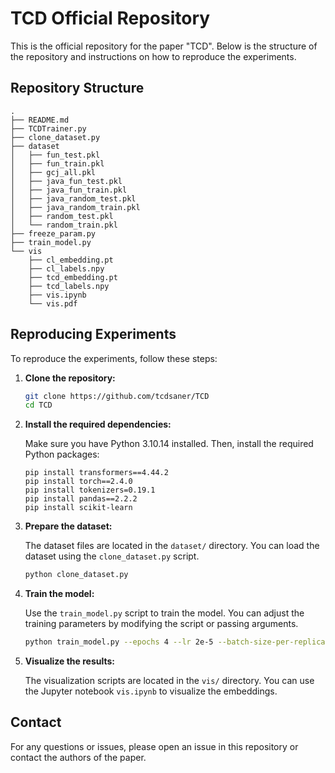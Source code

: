 # TCD Official Repository

This is the official repository for the paper "TCD". Below is the structure of the repository and instructions on how to reproduce the experiments.

## Repository Structure
```
.
├── README.md
├── TCDTrainer.py
├── clone_dataset.py
├── dataset
│   ├── fun_test.pkl
│   ├── fun_train.pkl
│   ├── gcj_all.pkl
│   ├── java_fun_test.pkl
│   ├── java_fun_train.pkl
│   ├── java_random_test.pkl
│   ├── java_random_train.pkl
│   ├── random_test.pkl
│   └── random_train.pkl
├── freeze_param.py
├── train_model.py 
└── vis
    ├── cl_embedding.pt
    ├── cl_labels.npy
    ├── tcd_embedding.pt
    ├── tcd_labels.npy
    ├── vis.ipynb
    └── vis.pdf
```

## Reproducing Experiments

To reproduce the experiments, follow these steps:

1. **Clone the repository:**

    ```sh
    git clone https://github.com/tcdsaner/TCD
    cd TCD
    ```

2. **Install the required dependencies:**

    Make sure you have Python 3.10.14 installed. Then, install the required Python packages:

    ```
    pip install transformers==4.44.2
    pip install torch==2.4.0
    pip install tokenizers=0.19.1
    pip install pandas==2.2.2
    pip install scikit-learn
    ```

3. **Prepare the dataset:**

    The dataset files are located in the `dataset/` directory. You can load the dataset using the `clone_dataset.py` script.

    ```sh
    python clone_dataset.py
    ```

4. **Train the model:**

    Use the `train_model.py` script to train the model. You can adjust the training parameters by modifying the script or passing arguments.

    ```sh
    python train_model.py --epochs 4 --lr 2e-5 --batch-size-per-replica 8 --train_data ./dataset/fun_train.pkl --test_data ./dataset/fun_test.pkl
    ```

5. **Visualize the results:**

    The visualization scripts are located in the `vis/` directory. You can use the Jupyter notebook `vis.ipynb` to visualize the embeddings.

## Contact

For any questions or issues, please open an issue in this repository or contact the authors of the paper.

